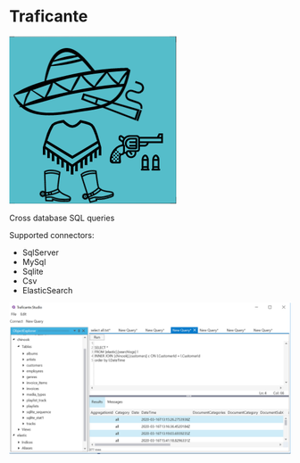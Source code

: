 # Traficante

![traficante](traficante.PNG)

Cross database SQL queries

Supported connectors:
- SqlServer
- MySql
- Sqlite
- Csv
- ElasticSearch

![traficante](screenshot.PNG)

